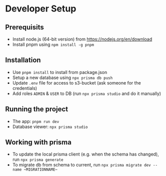 # Developer Setup

## Prerequisits

- Install node.js (64-bit version) from https://nodejs.org/en/download
- Install pnpm using `npm install -g pnpm`

## Installation

- Use `pnpm install` to install from package.json
- Setup a new database using `npx prisma db push`
- Update `.env` file for access to s3-bucket (ask someone for the credentials)
- Add roles `ADMIN` & `USER` to DB (run `npx prisma studio` and do it manually)

## Running the project

- The app: `pnpm run dev`
- Database viewer: `npx prisma studio`

## Working with prisma

- To update the local prisma client (e.g. when the schema has changed), run `npx prisma generate`
- To migrate db from schema to current, run `npx prisma migrate dev --name ~MIGRATIONNAME~`
